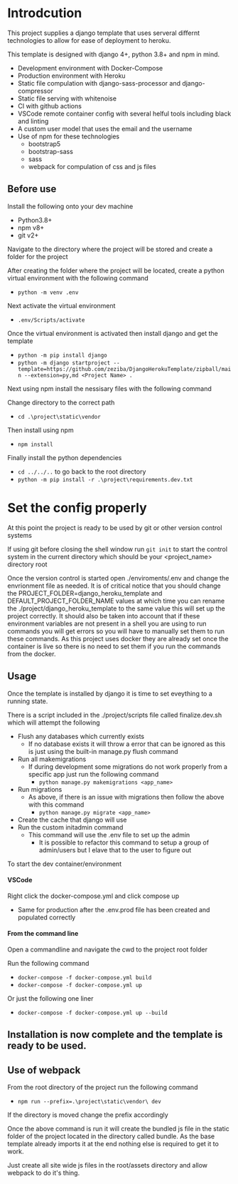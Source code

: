 # Introdcution
This project supplies a django template that uses serveral differnt technologies to allow for ease of deployment to heroku.

This template is designed with django 4+, python 3.8+ and npm in mind.

- Development environment with Docker-Compose
- Production environment with Heroku
- Static file compulation with django-sass-processor and django-compressor
- Static file serving with whitenoise
- CI with github actions
- VSCode remote container config with several helful tools including black and linting
- A custom user model that uses the email and the username
- Use of npm for these technologies
  - bootstrap5
  - bootstrap-sass
  - sass
  - webpack for compulation of css and js files


## Before use
Install the following onto your dev machine
- Python3.8+
- npm v8+
- git v2+

Navigate to the directory where the project will be stored and create a folder for the project

After creating the folder where the project will be located, create a python virtual environment with the following command

- `python -m venv .env`

Next activate the virtual environment

- `.env/Scripts/activate`

Once the virtual environment is activated then install django and get the template

- `python -m pip install django`
- `python -m django startproject --template=https://github.com/zeziba/DjangoHerokuTemplate/zipball/main --extension=py,md <Project Name> .`

Next using npm install the nessisary files with the following command

Change directory to the correct path
- `cd .\project\static\vendor`

Then install using npm
- `npm install`

Finally install the python dependencies 
- `cd ../../..` to go back to the root directory
- `python -m pip install -r .\project\requirements.dev.txt`

# Set the config properly
At this point the project is ready to be used by git or other version control systems

If using git before closing the shell window run `git init` to start the control system in the current directory which should be your <project_name> directory root

Once the version control is started open ./enviroments/.env and change the envrionment file as needed. It is of critical notice that you should change the 
PROJECT_FOLDER=django_heroku_template and DEFAULT_PROJECT_FOLDER_NAME values at which time you can rename the ./project/django_heroku_template to the same value
this will set up the project correctly. It should also be taken into account that if these environment variables are not present in a shell you are using to run commands you will get errors so you will have to manually set them to run these commands. As this project uses docker they are already set once the container is live so there is no need to set them if you run the commands from the docker.


## Usage
Once the template is installed by django it is time to set eveything to a running state.

There is a script included in the ./project/scripts file called finalize.dev.sh which will attempt the following

- Flush any databases which currently exists
  - If no database exists it will throw a error that can be ignored as this is just using the built-in manage.py flush command
- Run all makemigrations
  - If during development some migrations do not work properly from a specific app just run the following command
    - `python manage.py makemigrations <app_name>`
- Run migrations
  - As above, if there is an issue with migrations then follow the above with this command
    - `python manage.py migrate <app_name>`
- Create the cache that django will use
- Run the custom initadmin command
  - This command will use the .env file to set up the admin
    - It is possible to refactor this command to setup a group of admin/users but I elave that to the user to figure out

To start the dev container/environment
#### VSCode
Right click the docker-compose.yml and click compose up
- Same for production after the .env.prod file has been created and populated correctly

#### From the command line
Open a commandline and navigate the cwd to the project root folder

Run the following command
- `docker-compose -f docker-compose.yml build`
- `docker-compose -f docker-compose.yml up`

Or just the following one liner
- `docker-compose -f docker-compose.yml up --build`


## Installation is now complete and the template is ready to be used.

## Use of webpack
From the root directory of the project run the following command
- `npm run --prefix=.\project\static\vendor\ dev`

If the directory is moved change the prefix accordingly 

Once the above command is run it will create the bundled js file in the static folder of the project located in the directory called bundle. As the base template already imports it at the end nothing else is required to get it to work.

Just create all site wide js files in the root/assets directory and allow webpack to do it's thing.
